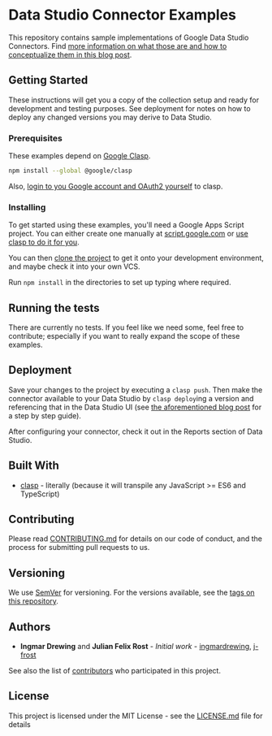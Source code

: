 # Data Studio Connector Examples

This repository contains sample implementations of Google Data Studio Connectors. Find [more information on what those are and how to conceptualize them in this blog post](https://blog.seibert-media.com/2018/10/30/google-apps-scripts-clasp-and-data-studio/). 

## Getting Started

These instructions will get you a copy of the collection setup and ready for development and testing purposes. See deployment for notes on how to deploy any changed versions you may derive to Data Studio.

### Prerequisites

These examples depend on [Google Clasp](https://github.com/google/clasp). 

```bash
npm install --global @google/clasp
```

Also, [login to you Google account and OAuth2 yourself](https://github.com/google/clasp#login) to clasp. 

### Installing

To get started using these examples, you'll need a Google Apps Script project. You can either create one manually at [script.google.com](https://script.google.com/home) or [use clasp to do it for you](https://github.com/google/clasp#create). 

You can then [clone the project](https://github.com/google/clasp#clone) to get it onto your development environment, and maybe check it into your own VCS. 

Run `npm install` in the directories to set up typing where required. 

## Running the tests

There are currently no tests. If you feel like we need some, feel free to contribute; especially if you want to really expand the scope of these examples.  

## Deployment

Save your changes to the project by executing a `clasp push`. Then make the connector available to your Data Studio by `clasp deploy`ing a version and referencing that in the Data Studio UI (see [the aforementioned blog post](https://blog.seibert-media.com/2018/10/30/google-apps-scripts-clasp-and-data-studio/) for a step by step guide).

After configuring your connector, check it out in the Reports section of Data Studio. 

## Built With

* [clasp](https://github.com/google/clasp) - literally (because it will transpile any JavaScript >= ES6 and TypeScript)

## Contributing

Please read [CONTRIBUTING.md](CONTRIBUTING.md) for details on our code of conduct, and the process for submitting pull requests to us.

## Versioning

We use [SemVer](http://semver.org/) for versioning. For the versions available, see the [tags on this repository](https://github.com/your/project/tags). 

## Authors

* **Ingmar Drewing** and **Julian Felix Rost** - *Initial work* - [ingmardrewing](https://github.com/ingmardrewing), [j-frost](https://github.com/j-frost)

See also the list of [contributors](https://github.com/seibert-media/datastudio-connector-examples/contributors) who participated in this project.

## License

This project is licensed under the MIT License - see the [LICENSE.md](LICENSE.md) file for details
